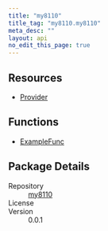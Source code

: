 ```yaml
---
title: "my8110"
title_tag: "my8110.my8110"
meta_desc: ""
layout: api
no_edit_this_page: true
---
```


<!-- WARNING: this file was generated by test. -->
<!-- Do not edit by hand unless you're certain you know what you are doing! -->



<h2 id="resources">Resources</h2>
<ul class="api">
    <li><a href="provider/" title="Provider">Provider</a></li>
</ul>

<h2 id="functions">Functions</h2>
<ul class="api">
    <li><a href="examplefunc/" title="ExampleFunc">ExampleFunc</a></li>
</ul>

<h2 id="package-details">Package Details</h2>
<dl class="package-details">
	<dt>Repository</dt>
	<dd><a href="">my8110 </a></dd>
	<dt>License</dt>
	<dd></dd>
	<dt>Version</dt>
	<dd>0.0.1</dd>
</dl>

